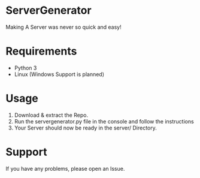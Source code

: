 # ServerGenerator
Making A Server was never so quick and easy!

# Requirements
- Python 3
- Linux (Windows Support is planned)
# Usage
1. Download & extract the Repo.
2. Run the servergenerator.py file in the console and follow the instructions
3. Your Server should now be ready in the server/ Directory.
# Support
If you have any problems, please open an Issue.
